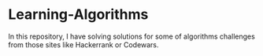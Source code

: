 # Learning-Algorithms
In this repository, I have solving solutions for some of algorithms challenges from those sites like Hackerrank or Codewars.
